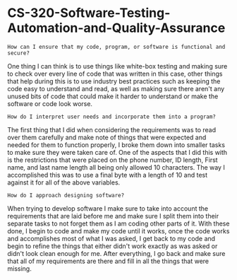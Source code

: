 # CS-320-Software-Testing-Automation-and-Quality-Assurance


    How can I ensure that my code, program, or software is functional and secure?
One thing I can think is to use things like white-box testing and making sure to check over every line of code that was written in this case, other things that help during this is to use industry best practices such as keeping the code easy to understand and read, as well as making sure there aren't any unused bits of code that could make it harder to understand or make the software or code look worse.
    
    How do I interpret user needs and incorporate them into a program?
The first thing that I did when considering the requirements was to read over them carefully and make note of things that were expected and needed for them to function properly, I broke them down into smaller tasks to make sure they were taken care of. One of the aspects that I did this with is the restrictions that were placed on the phone number, ID length, First name, and last name length all being only allowed 10 characters. The way I accomplished this was to use a final byte with a length of 10 and test against it for all of the above variables.
    
    How do I approach designing software?
When trying to develop software I make sure to take into account the requirements that are laid before me and make sure I split them into their separate tasks to not forget them as I am coding other parts of it. With these done, I begin to code and make my code until it works, once the code works and accomplishes most of what I was asked, I get back to my code and begin to refine the things that either didn't work exactly as was asked or didn't look clean enough for me. After everything, I go back and make sure that all of my requirements are there and fill in all the things that were missing.
    
